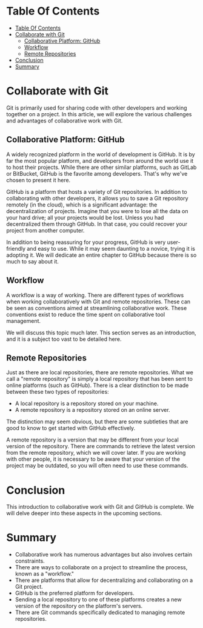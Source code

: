 # Table Of Contents

- [Table Of Contents](#table-of-contents)
- [Collaborate with Git](#collaborate-with-git)
  - [Collaborative Platform: GitHub](#collaborative-platform-github)
  - [Workflow](#workflow)
  - [Remote Repositories](#remote-repositories)
- [Conclusion](#conclusion)
- [Summary](#summary)

# Collaborate with Git

Git is primarily used for sharing code with other developers and working together on a project. In this article, we will explore the various challenges and advantages of collaborative work with Git.

## Collaborative Platform: GitHub

A widely recognized platform in the world of development is GitHub. It is by far the most popular platform, and developers from around the world use it to host their projects. While there are other similar platforms, such as GitLab or BitBucket, GitHub is the favorite among developers. That's why we've chosen to present it here.

GitHub is a platform that hosts a variety of Git repositories. In addition to collaborating with other developers, it allows you to save a Git repository remotely (in the cloud), which is a significant advantage: the decentralization of projects. Imagine that you were to lose all the data on your hard drive; all your projects would be lost. Unless you had decentralized them through GitHub. In that case, you could recover your project from another computer.

In addition to being reassuring for your progress, GitHub is very user-friendly and easy to use. While it may seem daunting to a novice, trying it is adopting it. We will dedicate an entire chapter to GitHub because there is so much to say about it.

## Workflow

A workflow is a way of working. There are different types of workflows when working collaboratively with Git and remote repositories. These can be seen as conventions aimed at streamlining collaborative work. These conventions exist to reduce the time spent on collaborative tool management.

We will discuss this topic much later. This section serves as an introduction, and it is a subject too vast to be detailed here.

## Remote Repositories

Just as there are local repositories, there are remote repositories. What we call a "remote repository" is simply a local repository that has been sent to online platforms (such as GitHub). There is a clear distinction to be made between these two types of repositories:

- A local repository is a repository stored on your machine.
- A remote repository is a repository stored on an online server.

The distinction may seem obvious, but there are some subtleties that are good to know to get started with GitHub effectively.

A remote repository is a version that may be different from your local version of the repository. There are commands to retrieve the latest version from the remote repository, which we will cover later. If you are working with other people, it is necessary to be aware that your version of the project may be outdated, so you will often need to use these commands.

# Conclusion

This introduction to collaborative work with Git and GitHub is complete. We will delve deeper into these aspects in the upcoming sections.

# Summary

- Collaborative work has numerous advantages but also involves certain constraints.
- There are ways to collaborate on a project to streamline the process, known as a "workflow."
- There are platforms that allow for decentralizing and collaborating on a Git project.
- GitHub is the preferred platform for developers.
- Sending a local repository to one of these platforms creates a new version of the repository on the platform's servers.
- There are Git commands specifically dedicated to managing remote repositories.